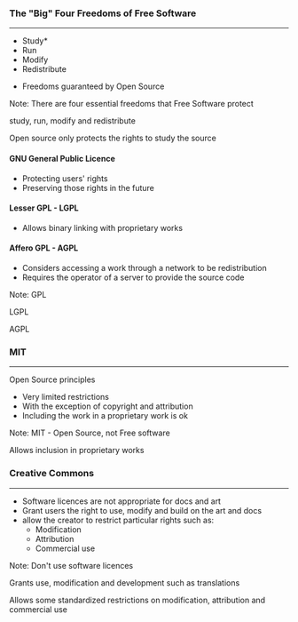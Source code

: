 ### The "Big" Four Freedoms of Free Software

<hr />

- Study*
- Run
- Modify
- Redistribute

* Freedoms guaranteed by Open Source

Note:
There are four essential freedoms that Free Software protect

study, run, modify and redistribute

Open source only protects the rights to study the source


#### GNU General Public Licence

- Protecting users' rights
- Preserving those rights in the future

#### Lesser GPL - LGPL

- Allows binary linking with proprietary works

#### Affero GPL - AGPL

- Considers accessing a work through a network to be redistribution
- Requires the operator of a server to provide the source code

Note:
GPL

LGPL

AGPL


### MIT

<hr />

Open Source principles

- Very limited restrictions
- With the exception of copyright and attribution
- Including the work in a proprietary work is ok

Note:
MIT - Open Source, not Free software

Allows inclusion in proprietary works


### Creative Commons

<hr />

- Software licences are not appropriate for docs and art
- Grant users the right to use, modify and build on the art and docs
- allow the creator to restrict particular rights such as:
  - Modification
  - Attribution
  - Commercial use

Note:
Don't use software licences

Grants use, modification and development such as translations

Allows some standardized restrictions on modification, attribution and commercial use
